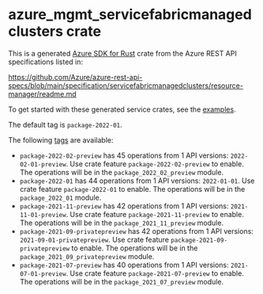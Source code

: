 # azure_mgmt_servicefabricmanagedclusters crate

This is a generated [Azure SDK for Rust](https://github.com/Azure/azure-sdk-for-rust) crate from the Azure REST API specifications listed in:

https://github.com/Azure/azure-rest-api-specs/blob/main/specification/servicefabricmanagedclusters/resource-manager/readme.md

To get started with these generated service crates, see the [examples](https://github.com/Azure/azure-sdk-for-rust/blob/main/services/README.md#examples).

The default tag is `package-2022-01`.

The following [tags](https://github.com/Azure/azure-sdk-for-rust/blob/main/services/tags.md) are available:

- `package-2022-02-preview` has 45 operations from 1 API versions: `2022-02-01-preview`. Use crate feature `package-2022-02-preview` to enable. The operations will be in the `package_2022_02_preview` module.
- `package-2022-01` has 44 operations from 1 API versions: `2022-01-01`. Use crate feature `package-2022-01` to enable. The operations will be in the `package_2022_01` module.
- `package-2021-11-preview` has 42 operations from 1 API versions: `2021-11-01-preview`. Use crate feature `package-2021-11-preview` to enable. The operations will be in the `package_2021_11_preview` module.
- `package-2021-09-privatepreview` has 42 operations from 1 API versions: `2021-09-01-privatepreview`. Use crate feature `package-2021-09-privatepreview` to enable. The operations will be in the `package_2021_09_privatepreview` module.
- `package-2021-07-preview` has 40 operations from 1 API versions: `2021-07-01-preview`. Use crate feature `package-2021-07-preview` to enable. The operations will be in the `package_2021_07_preview` module.